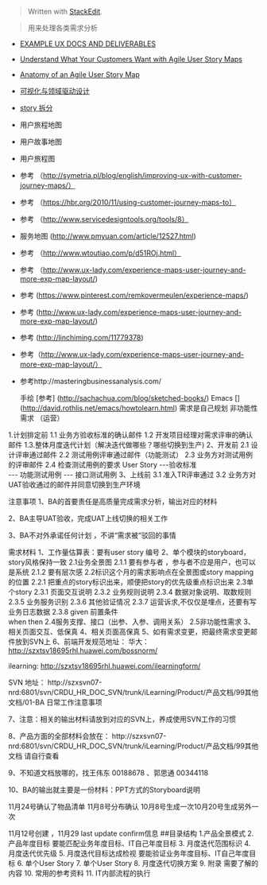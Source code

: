 


> Written with [StackEdit](https://stackedit.io/).

> 用来处理各类需求分析 
+ [EXAMPLE UX DOCS AND DELIVERABLES](http://www.uxforthemasses.com/resources/example-ux-docs/)
+ [Understand What Your Customers Want with Agile User Story Maps](http://arijea.com/2016/02/18/understand-what-your-customers-want-agile-user-story-map.html)
+ [Anatomy of an Agile User Story Map](http://arijea.com/2016/02/22/anatomy-of-an-agile-user-story-map.html)
+ [可视化与领域驱动设计](http://zhangyi.farbox.com/post/designthinking/visualization-and-ddd)
+ [story 拆分](https://gojko.net/2012/01/23/splitting-user-stories-the-hamburger-method/)

+  用户旅程地图
+  用户故事地图
+  用户旅程图 
+ 参考 （http://symetria.pl/blog/english/improving-ux-with-customer-journey-maps/）
+ 参考 （https://hbr.org/2010/11/using-customer-journey-maps-to）
+ 参考 （http://www.servicedesigntools.org/tools/8）
+ 服务地图 (http://www.pmyuan.com/article/12527.html)
+ 参考 （http://www.wtoutiao.com/p/d51ROj.html）
+ 参考 （http://www.ux-lady.com/experience-maps-user-journey-and-more-exp-map-layout/)
+ 参考 (https://www.pinterest.com/remkovermeulen/experience-maps/)
+ 参考 (http://www.ux-lady.com/experience-maps-user-journey-and-more-exp-map-layout/)
+ 参考 (http://linchiming.com/11779378)
+ 参考（http://www.ux-lady.com/experience-maps-user-journey-and-more-exp-map-layout/）
+ 参考http://masteringbusinessanalysis.com/
 
  手绘 [参考] (http://sachachua.com/blog/sketched-books/)
  Emacs [] (http://david.rothlis.net/emacs/howtolearn.html)
 需求是自己规划
 非功能性需求 （运营）
 
1.计划排定前 
 1.1 业务方验收标准的确认邮件
 1.2 开发项目经理对需求评审的确认邮件
 1.3.整体月度迭代计划（解决迭代做哪些？哪些切换到生产)
2、开发前
 2.1 设计评审通过邮件
 2.2 测试用例评审通过邮件（功能测试）
 2.3 业务方对测试用例的评审邮件
 2.4 检查测试用例的要求
      User Story 
          ---验收标准  
	      --- 功能测试用例
	         ---  接口测试用例
3、上线前
  3.1 准入TR评审通过
  3.2 业务方对UAT验收通过的邮件并同意切换到生产环境

注意事项
1、BA的首要责任是高质量完成需求分析，输出对应的材料

2、BA主导UAT验收，完成UAT上线切换的相关工作

3、BA不对外承诺任何计划 ，不讲“需求被“驳回的事情

需求材料
1、工作量估算表：要有user story 编号
2、单个模块的storyboard，story风格保持一致
    2.1业务全景图 
     2.1.1 要有参与者 ，参与者不应是用户，也可以是系统
     2.1.2 要有层次感
    2.2标识这个月的需求影响点在全景图或story mapping的位置
	2.2.1 把重点的story标识出来，顺便把story的优先级重点标识出来
    2.3单个story
    2.3.1 页面交互说明
    2.3.2 业务规则说明
    2.3.4 数据对象说明、取数规则
    2.3.5 业务服务识别
    2.3.6 其他验证情况
    2.3.7 运营诉求,不仅仅是埋点，还要有写业务日志数据
    2.3.8 given 前置条件  
          when
	  then
    2.4服务支撑、接口（出参、入参、调用关系）
    2.5非功能性需求
3、相关页面交互、低保真
4、相关页面高保真
5、如有需求变更，把最终需求变更邮件放到SVN上
6、前端开发规范地址：
华大：
     http://szxtsv18695rhl.huawei.com/bossnorm/

ilearning:
     http://szxtsv18695rhl.huawei.com/ilearningform/

SVN 地址：
http://szxsvn07-nrd:6801/svn/CRDU_HR_DOC_SVN/trunk/iLearning/Product/产品文档/99其他文档/01-BA 日常工作注意事项

7、注意：相关的输出材料请放到对应的SVN上，养成使用SVN工作的习惯

8、产品方面的全部材料会放在： http://szxsvn07-nrd:6801/svn/CRDU_HR_DOC_SVN/trunk/iLearning/Product/产品文档/99其他文档 请自行查看 

9、不知道文档放哪的，找王伟东 00188678 、郭思通 00344118

10、BA的输出就主要是一份材料：PPT方式的Storyboard说明 

11月24号确认了物品清单 11月8号分布确认 10月8号生成一次10月20号生成另外一次

11月12号创建 ，11月29 last update confirm信息
##目录结构 
1.产品全景模式
2.产品年度目标  要能匹配业务年度目标、IT自己年度目标
3. 月度迭代范围标识
4. 月度迭代优先级
5. 月度迭代目标达成检视 要能验证业务年度目标、IT自己年度目标
6. 单个User Story
7. 单个User Story 
8. 月度迭代切换方案 
9. 附录 需要了解的内容 
10. 常用的参考资料
11. IT内部流程的执行
<!--stackedit_data:
eyJoaXN0b3J5IjpbLTY4MzU2Mzc3NF19
-->